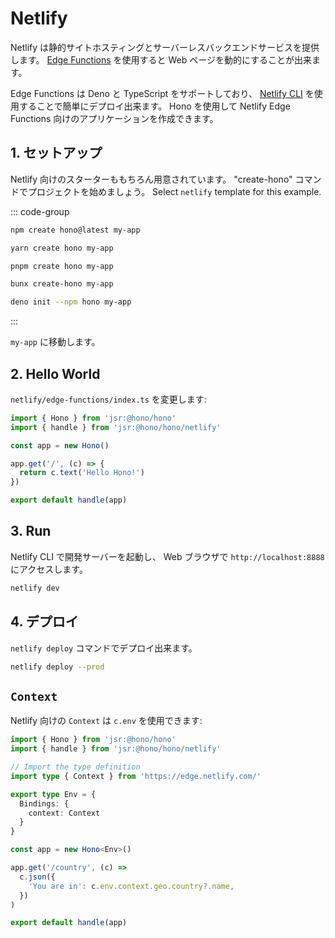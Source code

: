 # Netlify

Netlify は静的サイトホスティングとサーバーレスバックエンドサービスを提供します。 [Edge Functions](https://docs.netlify.com/edge-functions/overview/) を使用すると Web ページを動的にすることが出来ます。

Edge Functions は Deno と TypeScript をサポートしており、 [Netlify CLI](https://docs.netlify.com/cli/get-started/) を使用することで簡単にデプロイ出来ます。 Hono を使用して Netlify Edge Functions 向けのアプリケーションを作成できます。

## 1. セットアップ

Netlify 向けのスターターももちろん用意されています。
"create-hono" コマンドでプロジェクトを始めましょう。
Select `netlify` template for this example.

::: code-group

```sh [npm]
npm create hono@latest my-app
```

```sh [yarn]
yarn create hono my-app
```

```sh [pnpm]
pnpm create hono my-app
```

```sh [bun]
bunx create-hono my-app
```

```sh [deno]
deno init --npm hono my-app
```

:::

`my-app` に移動します。

## 2. Hello World

`netlify/edge-functions/index.ts` を変更します:

```ts
import { Hono } from 'jsr:@hono/hono'
import { handle } from 'jsr:@hono/hono/netlify'

const app = new Hono()

app.get('/', (c) => {
  return c.text('Hello Hono!')
})

export default handle(app)
```

## 3. Run

Netlify CLI で開発サーバーを起動し、 Web ブラウザで `http://localhost:8888` にアクセスします。

```sh
netlify dev
```

## 4. デプロイ

`netlify deploy` コマンドでデプロイ出来ます。

```sh
netlify deploy --prod
```

## `Context`

Netlify 向けの `Context` は `c.env` を使用できます:

```ts
import { Hono } from 'jsr:@hono/hono'
import { handle } from 'jsr:@hono/hono/netlify'

// Import the type definition
import type { Context } from 'https://edge.netlify.com/'

export type Env = {
  Bindings: {
    context: Context
  }
}

const app = new Hono<Env>()

app.get('/country', (c) =>
  c.json({
    'You are in': c.env.context.geo.country?.name,
  })
)

export default handle(app)
```
